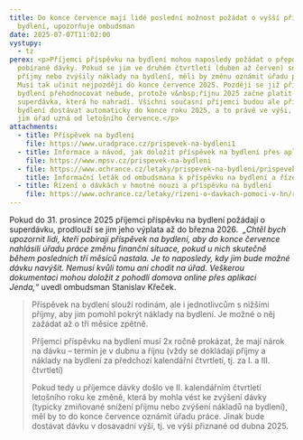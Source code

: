```yaml
---
title: Do konce července mají lidé poslední možnost požádat o vyšší příspěvek na
  bydlení, upozorňuje ombudsman
date: 2025-07-07T11:02:00
vystupy:
  - tz
perex: <p>Příjemci příspěvku na bydlení mohou naposledy požádat o přepočet výše
  pobírané dávky. Pokud se jim ve druhém čtvrtletí (duben až červen) snížily
  příjmy nebo zvýšily náklady na bydlení, měli by změnu oznámit úřadu práce.
  Musí tak učinit nejpozději do konce července 2025. Později se již příspěvek na
  bydlení přehodnocovat nebude, protože v&nbsp;říjnu 2025 začne platit tzv.
  superdávka, která ho nahradí. Všichni současní příjemci budou ale příspěvek na
  bydlení dostávat automaticky do konce roku 2025, a to právě ve výši, kterou
  jim úřad uzná od letošního července.</p>
attachments:
  - title: Příspěvek na bydlení
    file: https://www.uradprace.cz/prispevek-na-bydleni1
  - title: Informace a návod, jak doložit příspěvek na bydlení přes aplikaci Jenda
    file: https://www.mpsv.cz/prispevek-na-bydleni
  - file: https://www.ochrance.cz/letaky/prispevek-na-bydleni/prispevek-na-bydleni.pdf
    title: Informační leták od ombudsmana k příspěvku na bydlení a řízení o něm
  - title: Řízení o dávkách v hmotné nouzi a příspěvku na bydlení
    file: https://www.ochrance.cz/letaky/rizeni-o-davkach-pomoci-v-hn/rizeni-o-davkach-pomoci-v-hn.pdf
---
```

<p>Pokud do 31. prosince 2025 příjemci příspěvku na bydlení požádají o superdávku, prodlouží se jim jeho výplata až do března 2026.&nbsp;
<i>„Chtěl bych upozornit lidi, kteří pobírají příspěvek na bydlení, aby do konce července nahlásili úřadu práce změnu finanční situace, pokud u nich skutečně během posledních tří měsíců nastala. Je to naposledy, kdy jim bude možné dávku navýšit. Nemusí kvůli tomu ani chodit na úřad. Veškerou dokumentaci mohou doložit z pohodlí domova online přes aplikaci Jenda,“&nbsp;</i>uvedl ombudsman Stanislav Křeček.
<i>&nbsp;</i></p>
<blockquote>
<p>Příspěvek na bydlení slouží rodinám, ale i jednotlivcům s&nbsp;nižšími příjmy, aby jim pomohl pokrýt náklady na bydlení. Je možné o něj zažádat až o tři měsíce zpětně.&nbsp;</p>
<p>Příjemci příspěvku na bydlení musí 2x ročně prokázat, že mají nárok na dávku – termín je v&nbsp;dubnu a říjnu (vždy se dokládají příjmy a náklady na bydlení za předchozí kalendářní čtvrtletí, tj. za I. a III. čtvrtletí)</p>
<p>Pokud tedy u příjemce dávky došlo ve II. kalendářním čtvrtletí letošního roku ke změně, která by mohla vést ke zvýšení dávky (typicky zmiňované snížení příjmu nebo zvýšení nákladů na bydlení), měl by to do konce července oznámit úřadu práce. Jinak bude dostávat dávku v&nbsp;dosavadní výši, tj. ve výši přiznané od dubna 2025.&nbsp;</p></blockquote>
<p>&nbsp;</p>
